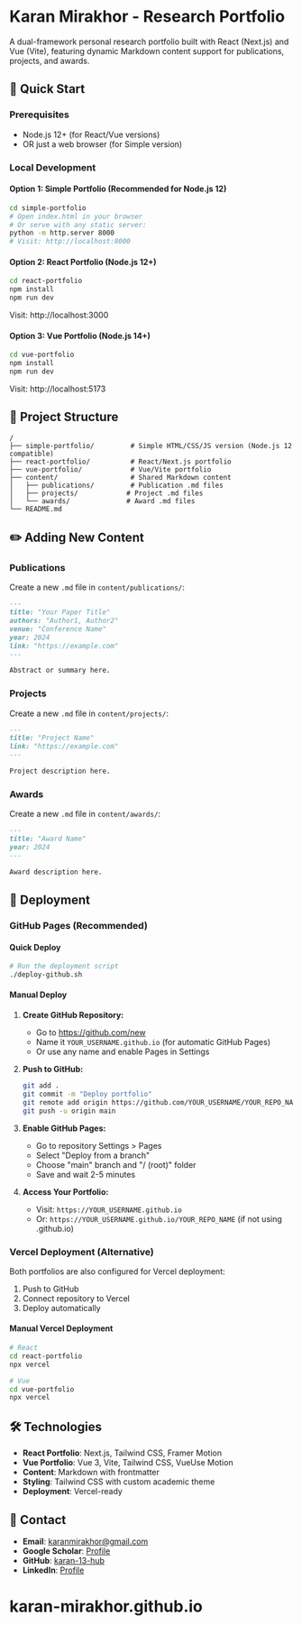 # Karan Mirakhor - Research Portfolio

A dual-framework personal research portfolio built with React (Next.js) and Vue (Vite), featuring dynamic Markdown content support for publications, projects, and awards.

## 🚀 Quick Start

### Prerequisites
- Node.js 12+ (for React/Vue versions)
- OR just a web browser (for Simple version)

### Local Development

#### Option 1: Simple Portfolio (Recommended for Node.js 12)
```bash
cd simple-portfolio
# Open index.html in your browser
# Or serve with any static server:
python -m http.server 8000
# Visit: http://localhost:8000
```

#### Option 2: React Portfolio (Node.js 12+)
```bash
cd react-portfolio
npm install
npm run dev
```
Visit: http://localhost:3000

#### Option 3: Vue Portfolio (Node.js 14+)
```bash
cd vue-portfolio
npm install
npm run dev
```
Visit: http://localhost:5173

## 📁 Project Structure

```
/
├── simple-portfolio/         # Simple HTML/CSS/JS version (Node.js 12 compatible)
├── react-portfolio/          # React/Next.js portfolio
├── vue-portfolio/            # Vue/Vite portfolio
├── content/                  # Shared Markdown content
│   ├── publications/         # Publication .md files
│   ├── projects/            # Project .md files
│   └── awards/              # Award .md files
└── README.md
```

## ✏️ Adding New Content

### Publications
Create a new `.md` file in `content/publications/`:

```markdown
---
title: "Your Paper Title"
authors: "Author1, Author2"
venue: "Conference Name"
year: 2024
link: "https://example.com"
---

Abstract or summary here.
```

### Projects
Create a new `.md` file in `content/projects/`:

```markdown
---
title: "Project Name"
link: "https://example.com"
---

Project description here.
```

### Awards
Create a new `.md` file in `content/awards/`:

```markdown
---
title: "Award Name"
year: 2024
---

Award description here.
```

## 🚀 Deployment

### GitHub Pages (Recommended)

#### Quick Deploy
```bash
# Run the deployment script
./deploy-github.sh
```

#### Manual Deploy
1. **Create GitHub Repository:**
   - Go to https://github.com/new
   - Name it `YOUR_USERNAME.github.io` (for automatic GitHub Pages)
   - Or use any name and enable Pages in Settings

2. **Push to GitHub:**
   ```bash
   git add .
   git commit -m "Deploy portfolio"
   git remote add origin https://github.com/YOUR_USERNAME/YOUR_REPO_NAME.git
   git push -u origin main
   ```

3. **Enable GitHub Pages:**
   - Go to repository Settings > Pages
   - Select "Deploy from a branch"
   - Choose "main" branch and "/ (root)" folder
   - Save and wait 2-5 minutes

4. **Access Your Portfolio:**
   - Visit: `https://YOUR_USERNAME.github.io`
   - Or: `https://YOUR_USERNAME.github.io/YOUR_REPO_NAME` (if not using .github.io)

### Vercel Deployment (Alternative)

Both portfolios are also configured for Vercel deployment:

1. Push to GitHub
2. Connect repository to Vercel
3. Deploy automatically

#### Manual Vercel Deployment
```bash
# React
cd react-portfolio
npx vercel

# Vue
cd vue-portfolio
npx vercel
```

## 🛠️ Technologies

- **React Portfolio**: Next.js, Tailwind CSS, Framer Motion
- **Vue Portfolio**: Vue 3, Vite, Tailwind CSS, VueUse Motion
- **Content**: Markdown with frontmatter
- **Styling**: Tailwind CSS with custom academic theme
- **Deployment**: Vercel-ready

## 📧 Contact

- **Email**: karanmirakhor@gmail.com
- **Google Scholar**: [Profile](https://scholar.google.com/citations?user=wpeFm64AAAAJ&hl=en)
- **GitHub**: [karan-13-hub](https://github.com/karan-13-hub)
- **LinkedIn**: [Profile](https://www.linkedin.com/in/karan-mirakhor-b065b7142/)
# karan-mirakhor.github.io
